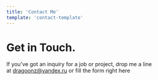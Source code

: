 ```yaml
---
title: 'Contact Me'
template: 'contact-template'
---
```


# Get in Touch.

If&nbsp;you&rsquo;ve got an&nbsp;inquiry for a&nbsp;job or&nbsp;project, drop me&nbsp;a&nbsp;line at&nbsp;<a href="mailto:dragoonz@yandex.ru">dragoonz@yandex.ru</a> or&nbsp;fill the form right here

